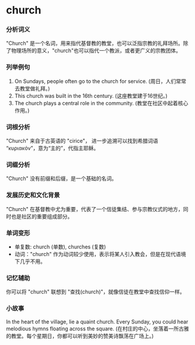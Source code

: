 # church

### 分析词义

  

"Church" 是一个名词，用来指代基督教的教堂，也可以泛指宗教的礼拜场所。除了物理场所的意义，"church"也可以指代一个教派，或者更广义的宗教团体。

  

### 列举例句

  

1.  On Sundays, people often go to the church for service. (周日，人们常常去教堂做礼拜。)
2.  This church was built in the 16th century. (这座教堂建于16世纪。)
3.  The church plays a central role in the community. (教堂在社区中起着核心作用。)

  

### 词根分析

  

"Church" 来自于古英语的 "cirice"， 进一步追溯可以找到希腊词语 “κυριακόν”，意为“主的”，代指主耶稣。

  

### 词缀分析

  

"Church" 没有前缀和后缀，是一个基础的名词。

  

### 发展历史和文化背景

  

"Church" 在基督教中尤为重要，代表了一个信徒集结、参与宗教仪式的地方，同时也是社区的重要组成部分。

  

### 单词变形

  

*   单复数: church (单数), churches (复数)
*   动词："church" 作为动词较少使用，表示将某人引入教会，但是在现代语境下几乎不用。

  

### 记忆辅助

  

你可以将 "church" 联想到 "查找(church)"，就像信徒在教堂中查找信仰一样。

  

### 小故事

  

In the heart of the village, lie a quaint church. Every Sunday, you could hear melodious hymns floating across the square. (在村庄的中心，坐落着一所古雅的教堂。每个星期日，你都可以听到美妙的赞美诗飘荡在广场上。)

